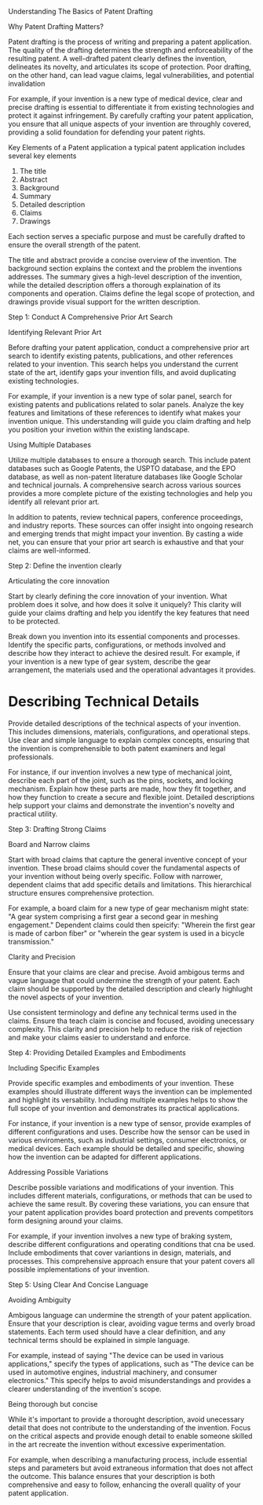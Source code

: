 Understanding The Basics of Patent Drafting 



Why Patent Drafting Matters?



Patent drafting is the process of writing and preparing a patent application. The quality of the drafting determines the strength and enforceability of the resulting patent. A well-drafted patent clearly defines the invention, delineates its novelty, and articulates its scope of protection. Poor drafting, on the other hand, can lead vague claims, legal vulnerabilities, and potential invalidation 



For example, if your invention is a new type of medical device, clear and precise drafting is essential to differentiate it from existing technologies and protect it against infringement. By carefully crafting your patent application, you ensure that all unique aspects of your invention are throughly covered, providing a solid foundation for defending your patent rights. 



Key Elements of a Patent application 
a typical patent application includes several key elements
1. The title
2. Abstract
3. Background 
4. Summary 
5. Detailed description
6. Claims
7. Drawings



Each section serves a speciafic purpose and must be carefully drafted to ensure the overall strength of the patent. 



The title and abstract provide a concise overview of the invention. The background section explains the context and the problem the inventions addresses. The summary gives a high-level description of the invention, while the detailed description offers a thorough explaination of its components and operation. Claims define the legal scope of protection, and drawings provide visual support for the written description. 



Step 1: Conduct A Comprehensive Prior Art Search 



Identifying Relevant Prior Art 



Before drafting your patent application, conduct a comprehensive prior art search to identify existing patents, publications, and other references related to your invention. This search helps you understand the current state of the art, identify gaps your invention fills, and avoid duplicating existing technologies. 



For example, if your invention is a new type of solar panel, search for existing patents and publications related to solar panels. Analyze the key features and limitations of these references to identify what makes your invention unique. This understanding will guide you claim drafting and help you position your invetion within the existing landscape. 



Using Multiple Databases 



Utilize multiple databases to ensure a thorough search. This include patent databases such as Google Patents, the USPTO database, and the EPO database, as well as non-patent literature databases like Google Scholar and technical journals. A comprehensive search across various sources provides a more complete picture of the existing technologies and help you identify all relevant prior art. 



In addition to patents, review technical papers, conference proceedings, and industry reports. These sources can offer insight into ongoing research and emerging trends that might impact your invention. By casting a wide net, you can ensure that your prior art search is exhaustive and that your claims are well-informed. 



Step 2: Define the invention clearly 


Articulating the core innovation 

Start by clearly defining the core innovation of your invention. What problem does it solve, and how does it solve it uniquely? This clarity will guide your claims drafting and help you identify the key features that need to be protected. 

Break down you invention into its essential components and processes. Identify the specific parts, configurations, or methods involved and describe how they interact to achieve the desired result. For example, if your invention is a new type of gear system, describe the gear arrangement, the materials used and the operational advantages it provides. 



# Describing Technical Details 


Provide detailed descriptions of the technical aspects of your invention. This includes dimensions, materials, configurations, and operational steps. Use clear and simple language to explain complex concepts, ensuring that the invention is comprehensible to both patent examiners and legal professionals. 


For instance, if our invention involves a new type of mechanical joint, describe each part of the joint, such as the pins, sockets, and locking mechanism. Explain how these parts are made, how they fit together, and how they function to create a secure and flexible joint. Detailed descriptions help support your claims and demonstrate the invention's novelty and practical utility. 



Step 3: Drafting Strong Claims 


Board and Narrow claims 



Start with broad claims that capture the general inventive concept of your invention. These broad claims should cover the fundamental aspects of your invention without being overly specific. Follow with narrower, dependent claims that add specific details and limitations. This hierarchical structure ensures comprehensive protection. 



For example, a board claim for a new type of gear mechanism might state: "A gear system comprising a first gear a second gear in meshing engagement." Dependent claims could then speicify: "Wherein the first gear is made of carbon fiber" or "wherein the gear system is used in a bicycle transmission."



Clarity and Precision 



Ensure that your claims are clear and precise. Avoid ambigous terms and vague language that could undermine the strength of your patent. Each claim should be supported by the detailed description and clearly highlught the novel aspects of your invention. 



Use consistent terminology and define any technical terms used in the claims. Ensure tha teach claim is concise and focused, avoiding unecessary complexity. This clarity and precision help to reduce the risk of rejection and make your claims easier to understand and enforce. 



Step 4: Providing Detailed Examples and Embodiments 



Including Specific Examples 



Provide specific examples and embodiments of your invention. These examples should illustrate different ways the invention can be implemented and highlight its versability. Including multiple examples helps to show the full scope of your invention and demonstrates its practical applications. 



For instance, if your invention is a new type of sensor, provide examples of different configurations and uses. Describe how the sensor can be used in various enviroments, such as industrial settings, consumer electronics, or medical devices. Each example should be detailed and specific, showing how the invention can be adapted for different applications. 



Addressing Possible Variations 



Describe possible variations and modifications of your invention. This includes different materials, configurations, or methods that can be used to achieve the same result. By covering these variations, you can ensure that your patent application provides board protection and prevents competitors form designing around your claims. 



For example, if your invention involves a new type of braking system, describe different configurations and operating conditions that cna be used. Include embodiments that cover variantions in design, materials, and processes. This comprehensive approach ensure that your patent covers all possible implementations of your invention. 



Step 5: Using Clear And Concise Language 



Avoiding Ambiguity 



Ambigous language can undermine the strength of your patent application. Ensure that your description is clear, avoiding vague terms and overly broad statements. Each term used should have a clear definition, and any technical terms should be explained in simple language. 



For example, instead of saying "The device can be used in various applications," specify the types of applications, such as "The device can be used in automotive engines, industrial machinery, and consumer electronics." This specify helps to avoid misunderstandings and provides a clearer understanding of the invention's scope. 



Being thorough but concise 



While it's important to provide a thorought description, avoid unecessary detail that does not contribute to the understanding of the invention. Focus on the critical aspects and provide enough detail to enable someone skilled in the art recreate the invention without excessive experimentation. 



For example, when describing a manufacturing process, include essential steps and parameters but avoid extraneous information that does not affect the outcome. This balance ensures that your description is both comprehensive and easy to follow, enhancing the overall quality of your patent application. 



<!-- 
Đọc các blog dạy viết bằng sáng chế để biết cách viết phù hợp với nguyên tắc.
 -->